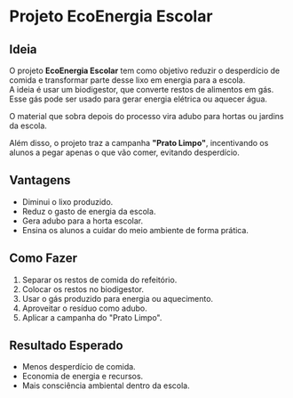 # Projeto EcoEnergia Escolar

## Ideia
O projeto **EcoEnergia Escolar** tem como objetivo reduzir o desperdício de comida e transformar parte desse lixo em energia para a escola.  
A ideia é usar um biodigestor, que converte restos de alimentos em gás. Esse gás pode ser usado para gerar energia elétrica ou aquecer água.  

O material que sobra depois do processo vira adubo para hortas ou jardins da escola.  

Além disso, o projeto traz a campanha **"Prato Limpo"**, incentivando os alunos a pegar apenas o que vão comer, evitando desperdício.  

## Vantagens
- Diminui o lixo produzido.  
- Reduz o gasto de energia da escola.  
- Gera adubo para a horta escolar.  
- Ensina os alunos a cuidar do meio ambiente de forma prática.  

## Como Fazer
1. Separar os restos de comida do refeitório.  
2. Colocar os restos no biodigestor.  
3. Usar o gás produzido para energia ou aquecimento.  
4. Aproveitar o resíduo como adubo.  
5. Aplicar a campanha do "Prato Limpo".  

## Resultado Esperado
- Menos desperdício de comida.  
- Economia de energia e recursos.  
- Mais consciência ambiental dentro da escola.  
